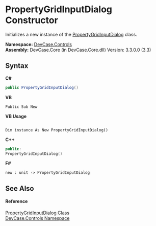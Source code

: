 # PropertyGridInputDialog Constructor 
 

Initializes a new instance of the <a href="T_DevCase_Controls_PropertyGridInputDialog">PropertyGridInputDialog</a> class.

**Namespace:**&nbsp;<a href="N_DevCase_Controls">DevCase.Controls</a><br />**Assembly:**&nbsp;DevCase.Core (in DevCase.Core.dll) Version: 3.3.0.0 (3.3)

## Syntax

**C#**<br />
``` C#
public PropertyGridInputDialog()
```

**VB**<br />
``` VB
Public Sub New
```

**VB Usage**<br />
``` VB Usage

Dim instance As New PropertyGridInputDialog()
```

**C++**<br />
``` C++
public:
PropertyGridInputDialog()
```

**F#**<br />
``` F#
new : unit -> PropertyGridInputDialog
```


## See Also


#### Reference
<a href="T_DevCase_Controls_PropertyGridInputDialog">PropertyGridInputDialog Class</a><br /><a href="N_DevCase_Controls">DevCase.Controls Namespace</a><br />